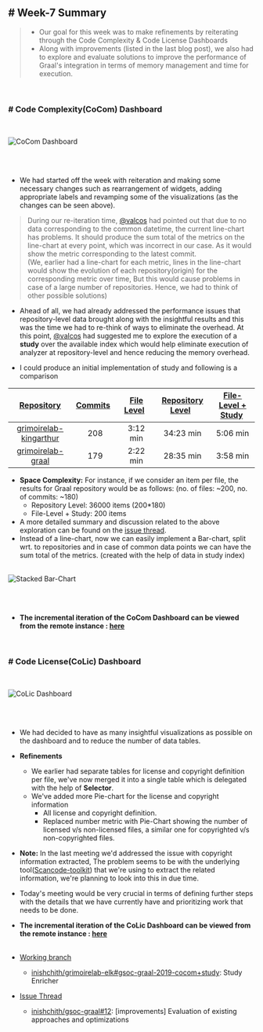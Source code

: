 ## # Week-7 Summary

> - Our goal for this week was to make refinements by reiterating through the Code Complexity & Code License Dashboards
> - Along with improvements (listed in the last blog post), we also had to explore and evaluate solutions to improve the performance of Graal's integration in terms of memory management and time for execution.

<br>
<h3> <b> # Code Complexity(CoCom) Dashboard </b></h3>

<br>

![CoCom Dashboard](https://user-images.githubusercontent.com/20226361/61267854-30238a00-a7b7-11e9-924f-545e24d7be32.gif)

<br><br>

- We had started off the week with reiteration and making some necessary changes such as rearrangement of widgets, adding appropriate labels and revamping some of the visualizations (as the changes can be seen above).

> During our re-iteration time, [@valcos](https://github.com/valeriocos) had pointed out that due to no data corresponding to the common datetime, the current line-chart has problems. It should produce the sum total of the metrics on the line-chart at every point, which was incorrect in our case. As it would show the metric corresponding to the latest commit.<br>
> (We, earlier had a line-chart for each metric, lines in the line-chart would show the evolution of each repository(origin) for the corresponding metric over time, But this would cause problems in case of a large number of repositories. Hence, we had to think of other possible solutions)

- Ahead of all, we had already addressed the performance issues that repository-level data brought along with the insightful results and this was the time we had to re-think of ways to eliminate the overhead. At this point, [@valcos](https://github.com/valeriocos) had suggested me to explore the execution of a **study** over the available index which would help eliminate execution of analyzer at repository-level and hence reducing the memory overhead.

- I could produce an initial implementation of study and following is a comparison 

| <u>Repository</u>   | <u>Commits</u>&nbsp;&nbsp; | <u> File Level</u>&nbsp;&nbsp; | <u>Repository Level</u>&nbsp;&nbsp;  | <u>File-Level + Study</u>&nbsp; |
| :-------------: | :-----------: | :-------------: | :--------:| :-------------: |
| [grimoirelab-kingarthur](https://github.com/chaoss/grimoirelab-kingarthur)| 208 | 3:12 min |  34:23 min | 5:06 min |
| [grimoirelab-graal](https://github.com/chaoss/grimoirelab-graal)   | 179 |  2:22 min  | 28:35 min | 3:58 min |

- **Space Complexity:** For instance, if we consider an item per file, the results for Graal repository would be as follows: (no. of files: ~200, no. of commits: ~180)
    - Repository Level: 36000 items (200*180)
    - File-Level + Study: 200 items
- A more detailed summary and discussion related to the above exploration can be found on the [issue thread](https://github.com/inishchith/gsoc-graal/issues/12).
- Instead of a line-chart, now we can easily implement a Bar-chart, split wrt. to repositories and in case of common data points we can have the sum total of the metrics. (created with the help of data in study index)
<br><br>

![Stacked Bar-Chart](https://lh3.googleusercontent.com/-DcGmMwVA9a4/XSn8TUWJrHI/AAAAAAAABhE/PKT5wUOxaf89DBYOeZoCRJfSS6mZHpXDwCK8BGAs/s0/Screenshot%2B2019-07-13%2Bat%2B9.13.38%2BPM.png)

<br><br>

- **The incremental iteration of the CoCom Dashboard can be viewed from the remote instance : [here](http://tiny.cc/jx098y)**

<br>

<h3> <b> # Code License(CoLic) Dashboard </b> </h3>

<br>

![CoLic Dashboard](https://user-images.githubusercontent.com/20226361/61267855-30bc2080-a7b7-11e9-897a-36c4a95f02a3.gif)

<br><br>

- We had decided to have as many insightful visualizations as possible on the dashboard and to reduce the number of data tables.

- **Refinements**
    - We earlier had separate tables for license and copyright definition per file, we've now merged it into a single table which is delegated with the help of **Selector**.
    - We've added more Pie-chart for the license and copyright information
        - All license and copyright definition.
        - Replaced number metric with Pie-Chart showing the number of licensed v/s non-licensed files, a similar one for copyrighted v/s non-copyrighted files.

- **Note:** In the last meeting we'd addressed the issue with copyright information extracted, The problem seems to be with the underlying tool([Scancode-toolkit](https://github.com/nexB/scancode-toolkit)) that we're using to extract the related information, we're planning to look into this in due time.

- Today's meeting would be very crucial in terms of defining further steps with the details that we have currently have and prioritizing work that needs to be done.

- **The incremental iteration of the CoLic Dashboard can be viewed from the remote instance : [here](http://tiny.cc/52098y)**
<br><br>


- <u>Working branch</u>
  - [inishchith/grimoirelab-elk#gsoc-graal-2019-cocom+study](https://github.com/inishchith/grimoirelab-elk/tree/gsoc-graal-2019-cocom+study): Study Enricher

- <u>Issue Thread</u>
  - [inishchith/gsoc-graal#12](https://github.com/inishchith/gsoc-graal/issues/12): [improvements] Evaluation of existing approaches and optimizations
